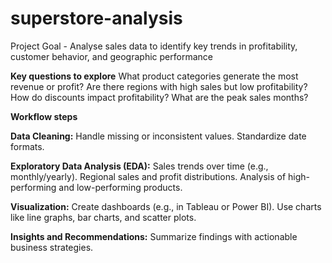 # superstore-analysis
Project Goal - Analyse sales data to identify key trends in profitability, customer behavior, and geographic performance

**Key questions to explore**
What product categories generate the most revenue or profit?
Are there regions with high sales but low profitability?
How do discounts impact profitability?
What are the peak sales months?

**Workflow steps**

**Data Cleaning:**
Handle missing or inconsistent values.
Standardize date formats.

**Exploratory Data Analysis (EDA):**
Sales trends over time (e.g., monthly/yearly).
Regional sales and profit distributions.
Analysis of high-performing and low-performing products.

**Visualization:**
Create dashboards (e.g., in Tableau or Power BI).
Use charts like line graphs, bar charts, and scatter plots.

**Insights and Recommendations:**
Summarize findings with actionable business strategies.
